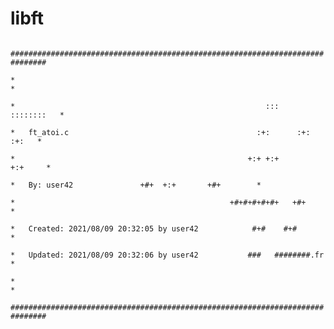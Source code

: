 # libft

<code>
##############################################################################<br>
*                                                                            *<br>
*                                                        :::      ::::::::   *<br>
*   ft_atoi.c                                          :+:      :+:    :+:   *<br>
*                                                    +:+ +:+         +:+     *<br>
*   By: user42 <user42@student.42.fr>              +#+  +:+       +#+        *<br>
*                                                +#+#+#+#+#+   +#+           *<br>
*   Created: 2021/08/09 20:32:05 by user42            #+#    #+#             *<br>
*   Updated: 2021/08/09 20:32:06 by user42           ###   ########.fr       *<br>
*                                                                            *<br>
##############################################################################<br>
  </code>

